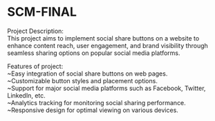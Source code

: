 # SCM-FINAL
<P>Project Description:<br>
This project aims to implement social share buttons on a website to enhance content reach, user engagement, and brand visibility through seamless sharing options on popular social media platforms.<br>

Features of project:<br>
~Easy integration of social share buttons on web pages.<br>
~Customizable button styles and placement options.<br>
~Support for major social media platforms such as Facebook, Twitter, LinkedIn, etc.<br>
~Analytics tracking for monitoring social sharing performance.<br>
~Responsive design for optimal viewing on various devices.<br>
</P>
